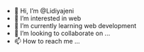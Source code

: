 - 👋 Hi, I’m @Lidiyajeni
- 👀 I’m interested in web
- 🌱 I’m currently learning web development
- 💞️ I’m looking to collaborate on ...
- 📫 How to reach me ...

<!---
Lidiyajeni/Lidiyajeni is a ✨ special ✨ repository because its `README.md` (this file) appears on your GitHub profile.
You can click the Preview link to take a look at your changes.
--->

